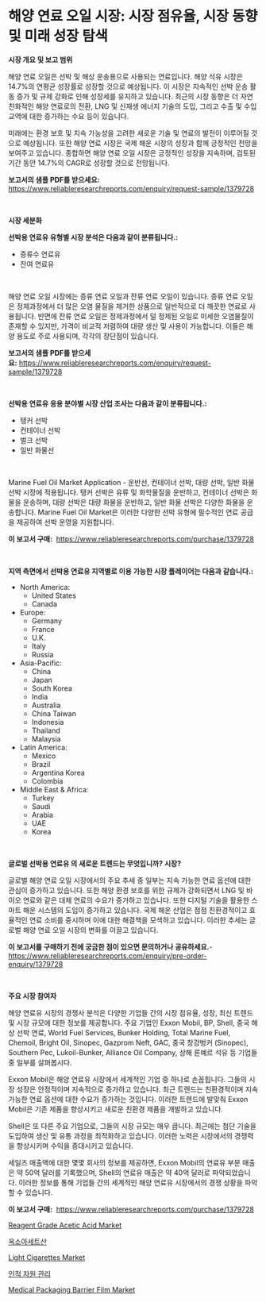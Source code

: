 <p><h1>해양 연료 오일 시장: 시장 점유율, 시장 동향 및 미래 성장 탐색</h1></p><p><strong>시장 개요 및 보고 범위</strong></p>
<p><p>해양 연료 오일은 선박 및 해상 운송용으로 사용되는 연료입니다. 해양 석유 시장은 14.7%의 연평균 성장률로 성장할 것으로 예상됩니다. 이 시장은 지속적인 선박 운송 활동 증가 및 규제 강화로 인해 성장세를 유지하고 있습니다. 최근의 시장 동향은 더 자연 친화적인 해양 연료로의 전환, LNG 및 신재생 에너지 기술의 도입, 그리고 수출 및 수입 교역에 대한 증가하는 수요 등이 있습니다.</p><p>미래에는 환경 보호 및 지속 가능성을 고려한 새로운 기술 및 연료의 발전이 이루어질 것으로 예상됩니다. 또한 해양 연료 시장은 국제 해운 시장의 성장과 함께 긍정적인 전망을 보여주고 있습니다. 종합하면 해양 연료 오일 시장은 긍정적인 성장을 지속하며, 검토된 기간 동안 14.7%의 CAGR로 성장할 것으로 전망됩니다.</p></p>
<p><strong>보고서의 샘플 PDF를 받으세요:</strong> <a href="https://www.reliableresearchreports.com/enquiry/request-sample/1379728">https://www.reliableresearchreports.com/enquiry/request-sample/1379728</a></p>
<p>&nbsp;</p>
<p><strong>시장 세분화</strong></p>
<p><strong>선박용 연료유 유형별 시장 분석은 다음과 같이 분류됩니다.:</strong></p>
<p><ul><li>증류수 연료유</li><li>잔여 연료유</li></ul></p>
<p>&nbsp;</p>
<p><p>해양 연료 오일 시장에는 증류 연료 오일과 잔류 연료 오일이 있습니다. 증류 연료 오일은 정제과정에서 더 많은 오염 물질을 제거한 상품으로 일반적으로 더 깨끗한 연료로 사용됩니다. 반면에 잔류 연료 오일은 정제과정에서 덜 정제된 오일로 미세한 오염물질이 존재할 수 있지만, 가격이 비교적 저렴하여 대량 생산 및 사용이 가능합니다. 이들은 해양 용도로 주로 사용되며, 각각의 장단점이 있습니다.</p></p>
<p><strong>보고서의 샘플 PDF를 받으세요:</strong>&nbsp;<a href="https://www.reliableresearchreports.com/enquiry/request-sample/1379728">https://www.reliableresearchreports.com/enquiry/request-sample/1379728</a></p>
<p>&nbsp;</p>
<p><strong> 선박용 연료유 응용 분야별 시장 산업 조사는 다음과 같이 분류됩니다.:</strong></p>
<p><ul><li>탱커 선박</li><li>컨테이너 선박</li><li>벌크 선박</li><li>일반 화물선</li></ul></p>
<p>&nbsp;</p>
<p><p>Marine Fuel Oil Market Application - 운반선, 컨테이너 선박, 대량 선박, 일반 화물 선박 시장에 적용됩니다. 탱커 선박은 유류 및 화학물질을 운반하고, 컨테이너 선박은 화물을 운송하며, 대량 선박은 대량 화물을 운반하고, 일반 화물 선박은 다양한 화물을 운송합니다. Marine Fuel Oil Market은 이러한 다양한 선박 유형에 필수적인 연료 공급을 제공하여 선박 운영을 지원합니다.</p></p>
<p><strong>이 보고서 구매:</strong>&nbsp; <a href="https://www.reliableresearchreports.com/purchase/1379728">https://www.reliableresearchreports.com/purchase/1379728</a></p>
<p>&nbsp;</p>
<p><strong>지역 측면에서 선박용 연료유 지역별로 이용 가능한 시장 플레이어는 다음과 같습니다.:</strong></p>
<p><ul>
    <li>
        North America:
        <ul>
            <li>United States</li>
            <li>Canada</li>
        </ul>
    </li>
    <li>
        Europe:
        <ul>
            <li>Germany</li>
            <li>France</li>
            <li>U.K.</li>
            <li>Italy</li>
            <li>Russia</li>
        </ul>
    </li>
    <li>
        Asia-Pacific:
        <ul>
            <li>China</li>
            <li>Japan</li>
            <li>South Korea</li>
            <li>India</li>
            <li>Australia</li>
            <li>China Taiwan</li>
            <li>Indonesia</li>
            <li>Thailand</li>
            <li>Malaysia</li>
        </ul>
    </li>
    <li>
        Latin America:
        <ul>
            <li>Mexico</li>
            <li>Brazil</li>
            <li>Argentina Korea</li>
            <li>Colombia</li>
        </ul>
    </li>
    <li>
        Middle East & Africa:
        <ul>
            <li>Turkey</li>
            <li>Saudi</li>
            <li>Arabia</li>
            <li>UAE</li>
            <li>Korea</li>
        </ul>
    </li>
    </ul></p>
<p>&nbsp;</p>
<p><strong>글로벌 선박용 연료유 의 새로운 트렌드는 무엇입니까? 시장?</strong></p>
<p><p>글로벌 해양 연료 오일 시장에서의 주요 추세 중 일부는 지속 가능한 연료 옵션에 대한 관심이 증가하고 있습니다. 또한 해양 환경 보호를 위한 규제가 강화되면서 LNG 및 바이오 연료와 같은 대체 연료의 수요가 증가하고 있습니다. 또한 디지털 기술을 활용한 스마트 해운 시스템의 도입이 증가하고 있습니다. 국제 해운 산업은 점점 친환경적이고 효율적인 연료 소비를 중시하며 이에 대한 해결책을 모색하고 있습니다. 이러한 추세는 글로벌 해양 연료 오일 시장의 변화를 이끌고 있습니다.</p></p>
<p><strong>이 보고서를 구매하기 전에 궁금한 점이 있으면 문의하거나 공유하세요.</strong>- <a href="https://www.reliableresearchreports.com/enquiry/pre-order-enquiry/1379728">https://www.reliableresearchreports.com/enquiry/pre-order-enquiry/1379728</a></p>
<p>&nbsp;</p>
<p><strong>주요 시장 참여자</strong></p>
<p><p>해양 연료유 시장의 경쟁사 분석은 다양한 기업들 간의 시장 점유율, 성장, 최신 트렌드 및 시장 규모에 대한 정보를 제공합니다. 주요 기업인 Exxon Mobil, BP, Shell, 중국 해상 선박 연료, World Fuel Services, Bunker Holding, Total Marine Fuel, Chemoil, Bright Oil, Sinopec, Gazprom Neft, GAC, 중국 창강벙커 (Sinopec), Southern Pec, Lukoil-Bunker, Alliance Oil Company, 상해 론예르 석유 등 기업들 중 일부를 살펴봅시다.</p><p>Exxon Mobil은 해양 연료유 시장에서 세계적인 기업 중 하나로 손꼽힙니다. 그들의 시장 성장은 안정적이며 지속적으로 증가하고 있습니다. 최근 트렌드는 친환경적이며 지속 가능한 연료 옵션에 대한 수요가 증가하는 것입니다. 이러한 트렌드에 발맞춰 Exxon Mobil은 기존 제품을 향상시키고 새로운 친환경 제품을 개발하고 있습니다.</p><p>Shell은 또 다른 주요 기업으로, 그들의 시장 규모는 매우 큽니다. 최근에는 첨단 기술을 도입하여 생산 및 유통 과정을 최적화하고 있습니다. 이러한 노력은 시장에서의 경쟁력을 향상시키며 수익을 증대시키고 있습니다. </p><p>세일즈 매출액에 대한 몇몇 회사의 정보를 제공하면, Exxon Mobil의 연료유 부문 매출은 약 50억 달러를 기록했으며, Shell의 연료유 매출은 약 40억 달러로 파악되었습니다. 이러한 정보를 통해 기업들 간의 세계적인 해양 연료유 시장에서의 경쟁 상황을 파악할 수 있습니다.</p></p>
<p><strong>이 보고서 구매:</strong>&nbsp;&nbsp;<a href="https://www.reliableresearchreports.com/purchase/1379728">https://www.reliableresearchreports.com/purchase/1379728</a></p>
<p><p><a href="https://issuu.com/reportprime-2/docs/reagent-grade-acetic-acid-market-size-2030.pptx">Reagent Grade Acetic Acid Market</a></p><p><a href="https://github.com/vskv4779xr1/Market-Research-Report-List-1/blob/main/7060690186789.md">옥소아세트산</a></p><p><a href="https://view.publitas.com/reportprime-1/light-cigarettes-market-research-report-forecasted-for-period-from-2024-2031-by-market-type-market-application-and-region/">Light Cigarettes Market</a></p><p><a href="https://medium.com/@jonharrtis67676y/2024%EB%85%84%EB%B6%80%ED%84%B0-2031%EB%85%84%EA%B9%8C%EC%A7%80%EC%9D%98-%EC%9D%B8%EB%A0%A5-%EA%B4%80%EB%A6%AC-%EC%8B%9C%EC%9E%A5-%EB%B6%84%EC%84%9D%EA%B3%BC-%ED%81%AC%EA%B8%B0-%EC%98%88%EC%B8%A1-c2a8a12129e7">인적 자원 관리</a></p><p><a href="https://github.com/BryceTownsendr/Market-Research-Report-List-3/blob/main/medical-packaging-barrier-film-market.md">Medical Packaging Barrier Film Market</a></p></p>
